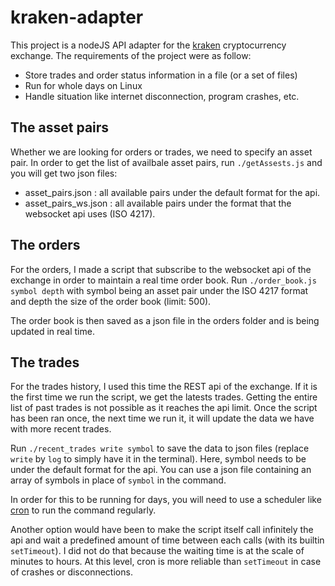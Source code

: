 # kraken-adapter

This project is a nodeJS API adapter for the [kraken](kraken.com) cryptocurrency exchange.
The requirements of the project were as follow:
- Store trades and order status information in a file (or a set of files)
- Run for whole days on Linux 
- Handle situation like internet disconnection, program crashes, etc.

## The asset pairs

Whether we are looking for orders or trades, we need to specify an asset pair. In order to get the list of availbale asset pairs, run `./getAssests.js` and you will get two json files:
- asset_pairs.json : all available pairs under the default format for the api.
- asset_pairs_ws.json : all available pairs under the format that the websocket api uses (ISO 4217).

## The orders

For the orders, I made a script that subscribe to the websocket api of the exchange in order to maintain a real time order book. Run `./order_book.js symbol depth` with symbol being an asset pair under the ISO 4217 format and depth the size of the order book (limit: 500).

The order book is then saved as a json file in the orders folder and is being updated in real time.

## The trades

For the trades history, I used this time the REST api of the exchange. If it is the first time we run the script, we get the latests trades. Getting the entire list of past trades is not possible as it reaches the api limit. Once the script has been ran once, the next time we run it, it will update the data we have with more recent trades.

Run `./recent_trades write symbol` to save the data to json files (replace `write` by  `log` to simply have it in the terminal). Here, symbol needs to be under the default format for the api. You can use a json file containing an array of symbols in place of `symbol` in the command.

In order for this to be running for days, you will need to use a scheduler like [cron](https://en.wikipedia.org/wiki/Cron) to run the command regularly.

Another option would have been to make the script itself call infinitely the api and wait a predefined amount of time between each calls (with its builtin `setTimeout`). I did not do that because the waiting time is at the scale of minutes to hours. At this level, cron is more reliable than `setTimeout` in case of crashes or disconnections.
